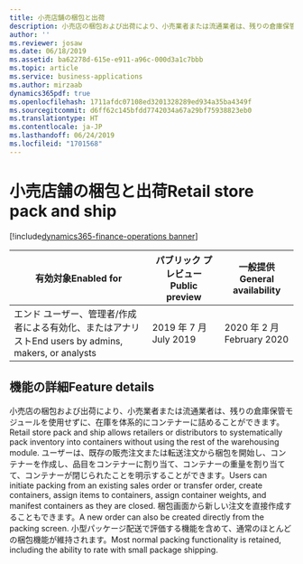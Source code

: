 ```yaml
---
title: 小売店舗の梱包と出荷
description: 小売店の梱包および出荷により、小売業者または流通業者は、残りの倉庫保管モジュールを使用せずに、在庫を体系的にコンテナーに詰めることができます。
author: ''
ms.reviewer: josaw
ms.date: 06/18/2019
ms.assetid: ba62278d-615e-e911-a96c-000d3a1c7bbb
ms.topic: article
ms.service: business-applications
ms.author: mirzaab
dynamics365pdf: true
ms.openlocfilehash: 1711afdc07108ed3201328289ed934a35ba4349f
ms.sourcegitcommit: d6ff62c145bfdd7742034a67a29bf75938823eb0
ms.translationtype: HT
ms.contentlocale: ja-JP
ms.lasthandoff: 06/24/2019
ms.locfileid: "1701568"
---
```

# <a name="retail-store-pack-and-ship"></a><span data-ttu-id="b47fd-103">小売店舗の梱包と出荷</span><span class="sxs-lookup"><span data-stu-id="b47fd-103">Retail store pack and ship</span></span>
[!include[dynamics365-finance-operations banner](../includes/dynamics365-finance-operations.md)]

| <span data-ttu-id="b47fd-104">有効対象</span><span class="sxs-lookup"><span data-stu-id="b47fd-104">Enabled for</span></span>    |  <span data-ttu-id="b47fd-105">パブリック プレビュー</span><span class="sxs-lookup"><span data-stu-id="b47fd-105">Public preview</span></span> | <span data-ttu-id="b47fd-106">一般提供</span><span class="sxs-lookup"><span data-stu-id="b47fd-106">General availability</span></span> | 
| ---------- | ---------- |---------- |
|<span data-ttu-id="b47fd-107">エンド ユーザー、管理者/作成者による有効化、またはアナリスト</span><span class="sxs-lookup"><span data-stu-id="b47fd-107">End users by admins, makers, or analysts</span></span>|<span data-ttu-id="b47fd-108">2019 年 7 月</span><span class="sxs-lookup"><span data-stu-id="b47fd-108">July 2019</span></span>| <span data-ttu-id="b47fd-109">2020 年 2 月</span><span class="sxs-lookup"><span data-stu-id="b47fd-109">February 2020</span></span>|






## <a name="feature-details"></a><span data-ttu-id="b47fd-110">機能の詳細</span><span class="sxs-lookup"><span data-stu-id="b47fd-110">Feature details</span></span>
<!--feature detail start -->
<span data-ttu-id="b47fd-111">小売店の梱包および出荷により、小売業者または流通業者は、残りの倉庫保管モジュールを使用せずに、在庫を体系的にコンテナーに詰めることができます。</span><span class="sxs-lookup"><span data-stu-id="b47fd-111">Retail store pack and ship allows retailers or distributors to systematically pack inventory into containers without using the rest of the warehousing module.</span></span> <span data-ttu-id="b47fd-112">ユーザーは、既存の販売注文または転送注文から梱包を開始し、コンテナーを作成し、品目をコンテナーに割り当て、コンテナーの重量を割り当てて、コンテナーが閉じられたことを明示することができます。</span><span class="sxs-lookup"><span data-stu-id="b47fd-112">Users can initiate packing from an existing sales order or transfer order, create containers, assign items to containers, assign container weights, and manifest containers as they are closed.</span></span> <span data-ttu-id="b47fd-113">梱包画面から新しい注文を直接作成することもできます。</span><span class="sxs-lookup"><span data-stu-id="b47fd-113">A new order can also be created directly from the packing screen.</span></span> <span data-ttu-id="b47fd-114">小型パッケージ配送で評価する機能を含めて、通常のほとんどの梱包機能が維持されます。</span><span class="sxs-lookup"><span data-stu-id="b47fd-114">Most normal packing functionality is retained, including the ability to rate with small package shipping.</span></span>
<!--feature detail end -->










